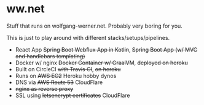 # ww.net
Stuff that runs on wolfgang-werner.net.
Probably very boring for you.

This is just to play around with different stacks/setups/pipelines.
* React App ~~Spring Boot Webflux App in Kotlin~~, ~~Spring Boot App (w/ MVC and handlebars templating)~~
* Docker w/ nginx ~~Docker Container w/ GraalVM~~, ~~deployed on heroku~~
* Built on CircleCI ~~with Travis CI~~, ~~on heroku~~
* Runs on ~~AWS EC2~~ Heroku hobby dynos
* DNS via ~~AWS Route 53~~ CloudFlare
* ~~nginx as reverse proxy~~
* SSL using ~~letsencrypt certificates~~ CloudFlare
